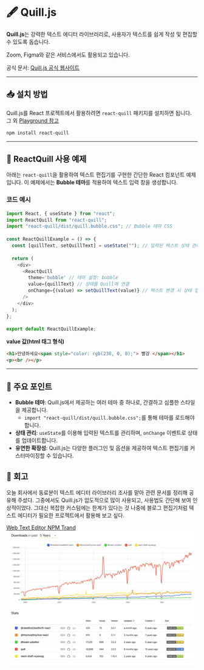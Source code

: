 # 🖋️ Quill.js

**Quill.js**는 강력한 텍스트 에디터 라이브러리로, 사용자가 텍스트를 쉽게 작성 및 편집할 수 있도록 돕습니다.

Zoom, Figma와 같은 서비스에서도 활용되고 있습니다.

공식 문서: [Quill.js 공식 웹사이트](https://quilljs.com/)

---

## 📥 설치 방법

Quill.js를 React 프로젝트에서 활용하려면 `react-quill` 패키지를 설치하면 됩니다.
그 외 [Playground 참고](https://quilljs.com/playground/snow)

```bash
npm install react-quill
```

---

## 🔨 ReactQuill 사용 예제

아래는 `react-quill`을 활용하여 텍스트 편집기를 구현한 간단한 React 컴포넌트 예제입니다. 이 예제에서는 **Bubble 테마**를 적용하여 텍스트 입력 창을 생성합니다.

### 코드 예시

```javascript
import React, { useState } from "react";
import ReactQuill from "react-quill";
import "react-quill/dist/quill.bubble.css"; // Bubble 테마 CSS

const ReactQuillExample = () => {
  const [quillText, setQuillText] = useState(""); // 입력된 텍스트 상태 관리

  return (
    <div>
      <ReactQuill
        theme='bubble' // 테마 설정: bubble
        value={quillText} // 상태를 Quill에 연결
        onChange={(value) => setQuillText(value)} // 텍스트 변경 시 상태 업데이트
      />
    </div>
  );
};

export default ReactQuillExample;
```

**value 값(html 태그 형식)**

```html
<h1>안녕하세요<span style="color: rgb(230, 0, 0);"> 빨강 </span></h1>
<p><br /></p>
```

---

## 📘 주요 포인트

- **Bubble 테마**: Quill.js에서 제공하는 여러 테마 중 하나로, 간결하고 심플한 스타일을 제공합니다.
  - `import "react-quill/dist/quill.bubble.css";`를 통해 테마를 로드해야 합니다.
- **상태 관리**: `useState`를 이용해 입력된 텍스트를 관리하며, `onChange` 이벤트로 상태를 업데이트합니다.
- **유연한 확장성**: Quill.js는 다양한 플러그인 및 옵션을 제공하여 텍스트 편집기를 커스터마이징할 수 있습니다.

## 🧐 회고

오늘 회사에서 동료분이 텍스트 에디터 라이브러리 조사를 맡아 관련 문서를 정리해 공유해 주셨다.
그중에서도 Quill.js가 압도적으로 많이 사용되고, 사용법도 간단해 보여 인상적이었다.
그대신 복잡한 커스텀에는 한계가 있다는 것
나중에 블로그 편집기처럼 텍스트 에디터가 필요한 프로젝트에서 활용해 보고 싶다.

[Web Text Editor NPM Trand](https://npmtrends.com/@ckeditor/ckeditor5-react-vs-@tinymce/tinymce-react-vs-@toast-ui/editor-vs-quill-vs-react-draft-wysiwyg)
![alt text](image.png)
